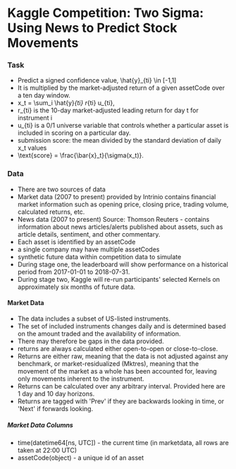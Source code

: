 # Kaggle Competition: Two Sigma: Using News to Predict Stock Movements


### Task
 - Predict a signed confidence value, \hat{y}_{ti} \in [-1,1]
 - It is multiplied by the market-adjusted return of a given assetCode over a ten day window. 
 - x_t = \sum_i \hat{y}_{ti}  r_{ti}  u_{ti},
 - r_{ti} is the 10-day market-adjusted leading return for day t for instrument i
 - u_{ti} is a 0/1 universe variable that controls whether a particular asset is included in scoring on a particular day.
 - submission score: the mean divided by the standard deviation of daily x_t values
 - \text{score} = \frac{\bar{x}_t}{\sigma(x_t)}.
          
          
 
 
### Data
- There are two sources of data
- Market data (2007 to present) provided by Intrinio contains financial market information such as opening price, closing price, trading volume, calculated returns, etc.
- News data (2007 to present) Source: Thomson Reuters - contains information about news articles/alerts published about assets, such as article details, sentiment, and other commentary.
- Each asset is identified by an assetCode
- a single company may have multiple assetCodes
- synthetic future data within competition data to simulate 
- During stage one, the leaderboard will show performance on a historical period from 2017-01-01 to 2018-07-31.
- During stage two, Kaggle will re-run participants' selected Kernels on approximately six months of future data.

#### Market Data
- The data includes a subset of US-listed instruments.
- The set of included instruments changes daily and is determined based on the amount traded and the availability of information. 
- There may therefore be gaps in the data provided.
- returns are always calculated either open-to-open or close-to-close.
- Returns are either raw, meaning that the data is not adjusted against any benchmark, or market-residualized (Mktres), meaning that the movement of the market as a whole has been accounted for, leaving only movements inherent to the instrument.
- Returns can be calculated over any arbitrary interval. Provided here are 1 day and 10 day horizons.
- Returns are tagged with 'Prev' if they are backwards looking in time, or 'Next' if forwards looking.

##### Market Data Columns
- time(datetime64[ns, UTC]) - the current time (in marketdata, all rows are taken at 22:00 UTC)
- assetCode(object) - a unique id of an asset

